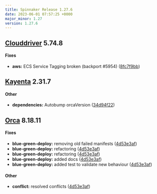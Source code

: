 ```yaml
---
title: Spinnaker Release 1.27.6
date: 2023-06-01 07:57:25 +0000
major_minor: 1.27
version: 1.27.6
---
```


## [Clouddriver](#clouddriver) 5.74.8

#### Fixes

* **aws:**   ECS Service Tagging broken (backport #5954) ([8fc7f9bb](https://github.com/spinnaker/clouddriver/commit/8fc7f9bbb987866a97c982d194a504ce80574255))

## [Kayenta](#kayenta) 2.31.7

#### Other

* **dependencies:**   Autobump orcaVersion ([34d94f22](https://github.com/spinnaker/kayenta/commit/34d94f22c9bd53afb0c5c57414af7d2d88abfab0))

## [Orca](#orca) 8.18.11

#### Fixes

* **blue-green-deploy:**   removing old failed manifests ([4d53e3af](https://github.com/spinnaker/orca/commit/4d53e3afe7888cd0238a4896876382f3b1fe25c7))
* **blue-green-deploy:**   refactoring ([4d53e3af](https://github.com/spinnaker/orca/commit/4d53e3afe7888cd0238a4896876382f3b1fe25c7))
* **blue-green-deploy:**   refactoring ([4d53e3af](https://github.com/spinnaker/orca/commit/4d53e3afe7888cd0238a4896876382f3b1fe25c7))
* **blue-green-deploy:**   added docs ([4d53e3af](https://github.com/spinnaker/orca/commit/4d53e3afe7888cd0238a4896876382f3b1fe25c7))
* **blue-green-deploy:**   added test to validate new behaviour ([4d53e3af](https://github.com/spinnaker/orca/commit/4d53e3afe7888cd0238a4896876382f3b1fe25c7))

#### Other

* **conflict:**   resolved conflicts ([4d53e3af](https://github.com/spinnaker/orca/commit/4d53e3afe7888cd0238a4896876382f3b1fe25c7))
